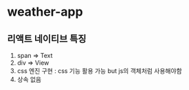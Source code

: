 # weather-app

## 리액트 네이티브 특징

1. span => Text
2. div => View
3. css 엔진 구현 : css 기능 활용 가능 but js의 객체처럼 사용해야함
4. 상속 없음
